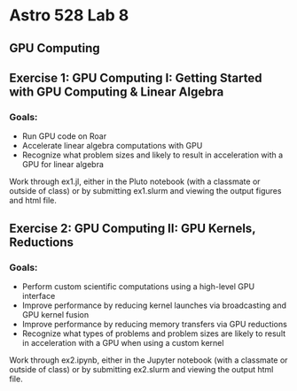 # Astro 528 Lab 8
## GPU Computing

## Exercise 1:  GPU Computing I: Getting Started with GPU Computing & Linear Algebra
### Goals:  
- Run GPU code on Roar
- Accelerate linear algebra computations with GPU 
- Recognize what problem sizes and likely to result in acceleration with a GPU for linear algebra

Work through ex1.jl, either in the Pluto notebook (with a classmate or outside of class) or by submitting ex1.slurm and viewing the output figures and html file.  

## Exercise 2:  GPU Computing II: GPU Kernels, Reductions
### Goals:  
- Perform custom scientific computations using a high-level GPU interface
- Improve performance by reducing kernel launches via broadcasting and GPU kernel fusion
- Improve performance by reducing memory transfers via GPU reductions
- Recognize what types of problems and problem sizes are likely to result in acceleration with a GPU  when using a custom kernel

Work through ex2.ipynb, either in the Jupyter notebook (with a classmate or outside of class) or by submitting ex2.slurm and viewing the output html file.  
